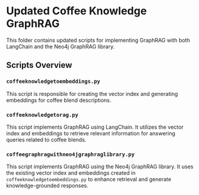 # Updated Coffee Knowledge GraphRAG

This folder contains updated scripts for implementing GraphRAG with both LangChain and the Neo4j GraphRAG library.

## Scripts Overview

### `coffeeknowledgetoembeddings.py`
This script is responsible for creating the vector index and generating embeddings for coffee blend descriptions. 

### `coffeeknowledgetorag.py`
This script implements GraphRAG using LangChain. It utilizes the vector index and embeddings to retrieve relevant information for answering queries related to coffee blends.

### `coffeegraphragwithneo4jgraphraglibrary.py`
This script implements GraphRAG using the Neo4j GraphRAG library. It uses the existing vector index and embeddings created in `coffeeknowledgetoembeddings.py` to enhance retrieval and generate knowledge-grounded responses.


